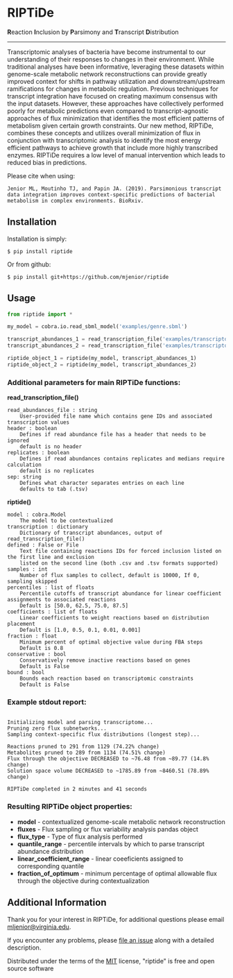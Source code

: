# RIPTiDe

**R**eaction **I**nclusion by **P**arsimony and **T**ranscript **D**istribution

----

Transcriptomic analyses of bacteria have become instrumental to our understanding of their responses to changes in their environment. While traditional analyses have been informative, leveraging these datasets within genome-scale metabolic network reconstructions can provide greatly improved context for shifts in pathway utilization and downstream/upstream ramifications for changes in metabolic regulation. Previous techniques for transcript integration have focused on creating maximum consensus with the input datasets. However, these approaches have collectively performed poorly for metabolic predictions even compared to transcript-agnostic approaches of flux minimization that identifies the most efficient patterns of metabolism given certain growth constraints. Our new method, RIPTiDe, combines these concepts and utilizes overall minimization of flux in conjunction with transcriptomic analysis to identify the most energy efficient pathways to achieve growth that include more highly transcribed enzymes. RIPTiDe requires a low level of manual intervention which leads to reduced bias in predictions. 

Please cite when using:
```
Jenior ML, Moutinho TJ, and Papin JA. (2019). Parsimonious transcript data integration improves context-specific predictions of bacterial metabolism in complex environments. BioRxiv.
```

## Installation

Installation is simply:
```
$ pip install riptide
```

Or from github:
```
$ pip install git+https://github.com/mjenior/riptide
```

## Usage

```python
from riptide import *

my_model = cobra.io.read_sbml_model('examples/genre.sbml')

transcript_abundances_1 = read_transcription_file('examples/transcriptome1.tsv')
transcript_abundances_2 = read_transcription_file('examples/transcriptome2.tsv')

riptide_object_1 = riptide(my_model, transcript_abundances_1)
riptide_object_2 = riptide(my_model, transcript_abundances_2)
``` 

### Additional parameters for main RIPTiDe functions:

**read_transcription_file()**
```
read_abundances_file : string
    User-provided file name which contains gene IDs and associated transcription values
header : boolean
    Defines if read abundance file has a header that needs to be ignored
    default is no header
replicates : boolean
    Defines if read abundances contains replicates and medians require calculation
    default is no replicates
sep: string
    Defines what character separates entries on each line
    defaults to tab (.tsv)
```

**riptide()**
```
model : cobra.Model
    The model to be contextualized
transcription : dictionary
    Dictionary of transcript abundances, output of read_transcription_file()
defined : False or File
    Text file containing reactions IDs for forced inclusion listed on the first line and exclusion 
    listed on the second line (both .csv and .tsv formats supported)
samples : int 
    Number of flux samples to collect, default is 10000, If 0, sampling skipped
percentiles : list of floats
    Percentile cutoffs of transcript abundance for linear coefficient assignments to associated reactions
    Default is [50.0, 62.5, 75.0, 87.5]
coefficients : list of floats
    Linear coefficients to weight reactions based on distribution placement
    Default is [1.0, 0.5, 0.1, 0.01, 0.001]
fraction : float
    Minimum percent of optimal objective value during FBA steps
    Default is 0.8
conservative : bool
    Conservatively remove inactive reactions based on genes
    Default is False
bound : bool
    Bounds each reaction based on transcriptomic constraints
    Default is False
```

### Example stdout report:
```

Initializing model and parsing transcriptome...
Pruning zero flux subnetworks...
Sampling context-specific flux distributions (longest step)...

Reactions pruned to 291 from 1129 (74.22% change)
Metabolites pruned to 289 from 1134 (74.51% change)
Flux through the objective DECREASED to ~76.48 from ~89.77 (14.8% change)
Solution space volume DECREASED to ~1785.89 from ~8460.51 (78.89% change)

RIPTiDe completed in 2 minutes and 41 seconds

```

### Resulting RIPTiDe object properties:

- **model** - contextualized genome-scale metabolic network reconstruction
- **fluxes** - Flux sampling or flux variability analysis pandas object
- **flux_type** - Type of flux analysis performed
- **quantile_range** - percentile intervals by which to parse transcript abundance distribution
- **linear_coefficient_range** - linear coeeficients assigned to corresponding quantile
- **fraction_of_optimum** - minimum percentage of optimal allowable flux through the objective during contextualization


## Additional Information

Thank you for your interest in RIPTiDe, for additional questions please email mljenior@virginia.edu.

If you encounter any problems, please [file an issue](https://github.com/mjenior/riptide/issues) along with a detailed description.

Distributed under the terms of the [MIT](http://opensource.org/licenses/MIT) license, "riptide" is free and open source software
